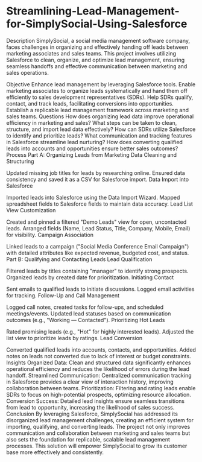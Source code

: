 # Streamlining-Lead-Management-for-SimplySocial-Using-Salesforce
Description
SimplySocial, a social media management software company, faces challenges in organizing and effectively handing off leads between marketing associates and sales teams. This project involves utilizing Salesforce to clean, organize, and optimize lead management, ensuring seamless handoffs and effective communication between marketing and sales operations.

Objective
Enhance lead management by leveraging Salesforce tools.
Enable marketing associates to organize leads systematically and hand them off efficiently to sales development representatives (SDRs).
Help SDRs qualify, contact, and track leads, facilitating conversions into opportunities.
Establish a replicable lead management framework across marketing and sales teams.
Questions
How does organizing lead data improve operational efficiency in marketing and sales?
What steps can be taken to clean, structure, and import lead data effectively?
How can SDRs utilize Salesforce to identify and prioritize leads?
What communication and tracking features in Salesforce streamline lead nurturing?
How does converting qualified leads into accounts and opportunities ensure better sales outcomes?
Process
Part A: Organizing Leads from Marketing
Data Cleaning and Structuring

Updated missing job titles for leads by researching online.
Ensured data consistency and saved it as a CSV for Salesforce import.
Data Import into Salesforce

Imported leads into Salesforce using the Data Import Wizard.
Mapped spreadsheet fields to Salesforce fields to maintain data accuracy.
Lead List View Customization

Created and pinned a filtered "Demo Leads" view for open, uncontacted leads.
Arranged fields (Name, Lead Status, Title, Company, Mobile, Email) for visibility.
Campaign Association

Linked leads to a campaign ("Social Media Conference Email Campaign") with detailed attributes like expected revenue, budgeted cost, and status.
Part B: Qualifying and Contacting Leads
Lead Qualification

Filtered leads by titles containing "manager" to identify strong prospects.
Organized leads by created date for prioritization.
Initiating Contact

Sent emails to qualified leads to initiate discussions.
Logged email activities for tracking.
Follow-Up and Call Management

Logged call notes, created tasks for follow-ups, and scheduled meetings/events.
Updated lead statuses based on communication outcomes (e.g., "Working — Contacted").
Prioritizing Hot Leads

Rated promising leads (e.g., "Hot" for highly interested leads).
Adjusted the list view to prioritize leads by ratings.
Lead Conversion

Converted qualified leads into accounts, contacts, and opportunities.
Added notes on leads not converted due to lack of interest or budget constraints.
Insights
Organized Data: Clean and structured data significantly enhances operational efficiency and reduces the likelihood of errors during the lead handoff.
Streamlined Communication: Centralized communication tracking in Salesforce provides a clear view of interaction history, improving collaboration between teams.
Prioritization: Filtering and rating leads enable SDRs to focus on high-potential prospects, optimizing resource allocation.
Conversion Success: Detailed lead insights ensure seamless transitions from lead to opportunity, increasing the likelihood of sales success.
Conclusion
By leveraging Salesforce, SimplySocial has addressed its disorganized lead management challenges, creating an efficient system for importing, qualifying, and converting leads. The project not only improves communication and collaboration between marketing and sales teams but also sets the foundation for replicable, scalable lead management processes. This solution will empower SimplySocial to grow its customer base more effectively and consistently.
